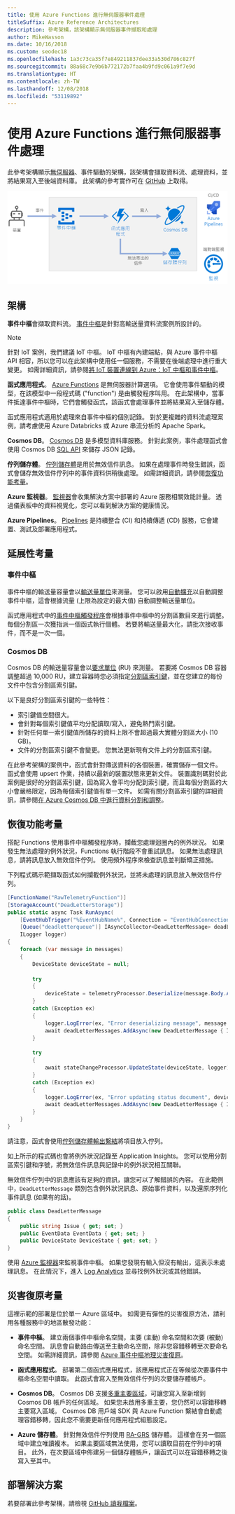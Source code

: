 ```yaml
---
title: 使用 Azure Functions 進行無伺服器事件處理
titleSuffix: Azure Reference Architectures
description: 參考架構，該架構顯示無伺服器事件擷取和處理
author: MikeWasson
ms.date: 10/16/2018
ms.custom: seodec18
ms.openlocfilehash: 1a3c73ca35f7e849211837dee33a530d786c827f
ms.sourcegitcommit: 88a68c7e9b6b772172b7faa4b9fd9c061a9f7e9d
ms.translationtype: HT
ms.contentlocale: zh-TW
ms.lasthandoff: 12/08/2018
ms.locfileid: "53119892"
---
```

# <a name="serverless-event-processing-using-azure-functions"></a>使用 Azure Functions 進行無伺服器事件處理

此參考架構顯示[無伺服器](https://azure.microsoft.com/solutions/serverless/)、事件驅動的架構，該架構會擷取資料流、處理資料，並將結果寫入至後端資料庫。 此架構的參考實作可在 [GitHub][github] 上取得。

![使用 Azure Functions 的無伺服器事件處理參考架構](./_images/serverless-event-processing.png)

## <a name="architecture"></a>架構

**事件中樞**會擷取資料流。 [事件中樞][eh]是針對高輸送量資料流案例所設計的。

> [!NOTE]
> 針對 IoT 案例，我們建議 IoT 中樞。 IoT 中樞有內建端點，與 Azure 事件中樞 API 相容，所以您可以在此架構中使用任一個服務，不需要在後端處理中進行重大變更。 如需詳細資訊，請參閱[將 IoT 裝置連線到 Azure：IoT 中樞和事件中樞][iot]。

**函式應用程式**。 [Azure Functions][functions] 是無伺服器計算選項。 它會使用事件驅動的模型，在該模型中一段程式碼 ("function") 是由觸發程序叫用。 在此架構中，當事件抵達事件中樞時，它們會觸發函式，該函式會處理事件並將結果寫入至儲存體。

函式應用程式適用於處理來自事件中樞的個別記錄。 對於更複雜的資料流處理案例，請考慮使用 Azure Databricks 或 Azure 串流分析的 Apache Spark。

**Cosmos DB**。 [Cosmos DB][cosmosdb] 是多模型資料庫服務。 針對此案例，事件處理函式會使用 Cosmos DB [SQL API][cosmosdb-sql] 來儲存 JSON 記錄。

**佇列儲存體**。 [佇列儲存體][queue]是用於無效信件訊息。 如果在處理事件時發生錯誤，函式會儲存無效信件佇列中的事件資料供稍後處理。 如需詳細資訊，請參閱[恢復功能考量](#resiliency-considerations)。

**Azure 監視器**。 [監視器][monitor]會收集解決方案中部署的 Azure 服務相關效能計量。 透過儀表板中的資料視覺化，您可以看到解決方案的健康情況。

**Azure Pipelines**。 [Pipelines][pipelines] 是持續整合 (CI) 和持續傳遞 (CD) 服務，它會建置、測試及部署應用程式。

## <a name="scalability-considerations"></a>延展性考量

### <a name="event-hubs"></a>事件中樞

事件中樞的輸送量容量會以[輸送量單位][eh-throughput]來測量。 您可以啟用[自動擴充][eh-autoscale]以自動調整事件中樞，這會根據流量 (上限為設定的最大值) 自動調整輸送量單位。

函式應用程式中的[事件中樞觸發程序][eh-trigger]會根據事件中樞中的分割區數目來進行調整。 每個分割區一次獲指派一個函式執行個體。 若要將輸送量最大化，請批次接收事件，而不是一次一個。

### <a name="cosmos-db"></a>Cosmos DB

Cosmos DB 的輸送量容量會以[要求單位][ru] (RU) 來測量。 若要將 Cosmos DB 容器調整超過 10,000 RU，建立容器時您必須指定[分割區索引鍵][partition-key]，並在您建立的每份文件中包含分割區索引鍵。

以下是良好分割區索引鍵的一些特性：

- 索引鍵值空間很大。
- 會針對每個索引鍵值平均分配讀取/寫入，避免熱門索引鍵。
- 針對任何單一索引鍵值所儲存的資料上限不會超過最大實體分割區大小 (10 GB)。
- 文件的分割區索引鍵不會變更。 您無法更新現有文件上的分割區索引鍵。

在此參考架構的案例中，函式會針對傳送資料的各個裝置，確實儲存一個文件。 函式會使用 upsert 作業，持續以最新的裝置狀態來更新文件。 裝置識別碼對於此案例是很好的分割區索引鍵，因為寫入會平均分配到索引鍵，而且每個分割區的大小會嚴格限定，因為每個索引鍵值有單一文件。 如需有關分割區索引鍵的詳細資訊，請參閱[在 Azure Cosmos DB 中進行資料分割和調整][cosmosdb-scale]。

## <a name="resiliency-considerations"></a>恢復功能考量

搭配 Functions 使用事件中樞觸發程序時，攔截您處理迴圈內的例外狀況。 如果發生無法處理的例外狀況，Functions 執行階段不會重試訊息。 如果無法處理訊息，請將訊息放入無效信件佇列。 使用頻外程序來檢查訊息並判斷矯正措施。

下列程式碼示範擷取函式如何攔截例外狀況，並將未處理的訊息放入無效信件佇列。

```csharp
[FunctionName("RawTelemetryFunction")]
[StorageAccount("DeadLetterStorage")]
public static async Task RunAsync(
    [EventHubTrigger("%EventHubName%", Connection = "EventHubConnection", ConsumerGroup ="%EventHubConsumerGroup%")]EventData[] messages,
    [Queue("deadletterqueue")] IAsyncCollector<DeadLetterMessage> deadLetterMessages,
    ILogger logger)
{
    foreach (var message in messages)
    {
        DeviceState deviceState = null;

        try
        {
            deviceState = telemetryProcessor.Deserialize(message.Body.Array, logger);
        }
        catch (Exception ex)
        {
            logger.LogError(ex, "Error deserializing message", message.SystemProperties.PartitionKey, message.SystemProperties.SequenceNumber);
            await deadLetterMessages.AddAsync(new DeadLetterMessage { Issue = ex.Message, EventData = message });
        }

        try
        {
            await stateChangeProcessor.UpdateState(deviceState, logger);
        }
        catch (Exception ex)
        {
            logger.LogError(ex, "Error updating status document", deviceState);
            await deadLetterMessages.AddAsync(new DeadLetterMessage { Issue = ex.Message, EventData = message, DeviceState = deviceState });
        }
    }
}
```

請注意，函式會使用[佇列儲存體輸出繫結][queue-binding]將項目放入佇列。

如上所示的程式碼也會將例外狀況記錄至 Application Insights。 您可以使用分割區索引鍵和序號，將無效信件訊息與記錄中的例外狀況相互關聯。

無效信件佇列中的訊息應該有足夠的資訊，讓您可以了解錯誤的內容。 在此範例中，`DeadLetterMessage` 類別包含例外狀況訊息、原始事件資料，以及還原序列化事件訊息 (如果有的話)。

```csharp
public class DeadLetterMessage
{
    public string Issue { get; set; }
    public EventData EventData { get; set; }
    public DeviceState DeviceState { get; set; }
}
```

使用 [Azure 監視器][monitor]來監視事件中樞。 如果您發現有輸入但沒有輸出，這表示未處理訊息。 在此情況下，進入 [Log Analytics][log-analytics] 並尋找例外狀況或其他錯誤。

## <a name="disaster-recovery-considerations"></a>災害復原考量

這裡示範的部署是位於單一 Azure 區域中。 如需更有彈性的災害復原方法，請利用各種服務中的地區散發功能：

- **事件中樞**。 建立兩個事件中樞命名空間，主要 (主動) 命名空間和次要 (被動) 命名空間。 訊息會自動路由傳送至主動命名空間，除非您容錯移轉至次要命名空間。 如需詳細資訊，請參閱 [Azure 事件中樞地理災害復原][eh-dr]。

- **函式應用程式**。 部署第二個函式應用程式，該應用程式正在等候從次要事件中樞命名空間中讀取。 此函式會寫入至無效信件佇列的次要儲存體帳戶。

- **Cosmos DB**。 Cosmos DB 支援[多重主要區域][cosmosdb-geo]，可讓您寫入至新增到 Cosmos DB 帳戶的任何區域。 如果您未啟用多重主要，您仍然可以容錯移轉主要寫入區域。 Cosmos DB 用戶端 SDK 與 Azure Function 繫結會自動處理容錯移轉，因此您不需要更新任何應用程式組態設定。

- **Azure 儲存體**。 針對無效信件佇列使用 [RA-GRS][ra-grs] 儲存體。 這樣會在另一個區域中建立唯讀複本。 如果主要區域無法使用，您可以讀取目前在佇列中的項目。 此外，在次要區域中佈建另一個儲存體帳戶，讓函式可以在容錯移轉之後寫入至其中。

## <a name="deploy-the-solution"></a>部署解決方案

若要部署此參考架構，請檢視 [GitHub 讀我檔案][readme]。

<!-- links -->

[cosmosdb]: /azure/cosmos-db/introduction
[cosmosdb-geo]: /azure/cosmos-db/distribute-data-globally
[cosmosdb-scale]: /azure/cosmos-db/partition-data
[cosmosdb-sql]: /azure/cosmos-db/sql-api-introduction
[eh]: /azure/event-hubs/
[eh-autoscale]: /azure/event-hubs/event-hubs-auto-inflate
[eh-dr]: /azure/event-hubs/event-hubs-geo-dr
[eh-throughput]: /azure/event-hubs/event-hubs-features#throughput-units
[eh-trigger]: /azure/azure-functions/functions-bindings-event-hubs
[functions]: /azure/azure-functions/functions-overview
[iot]: /azure/iot-hub/iot-hub-compare-event-hubs
[log-analytics]: /azure/log-analytics/log-analytics-queries
[monitor]: /azure/azure-monitor/overview
[partition-key]: /azure/cosmos-db/partition-data
[pipelines]: /azure/devops/pipelines/index
[queue]: /azure/storage/queues/storage-queues-introduction
[queue-binding]: /azure/azure-functions/functions-bindings-storage-queue#output
[ra-grs]: /azure/storage/common/storage-redundancy-grs
[ru]: /azure/cosmos-db/request-units

[github]: https://github.com/mspnp/serverless-reference-implementation
[readme]: https://github.com/mspnp/serverless-reference-implementation/blob/master/README.md

